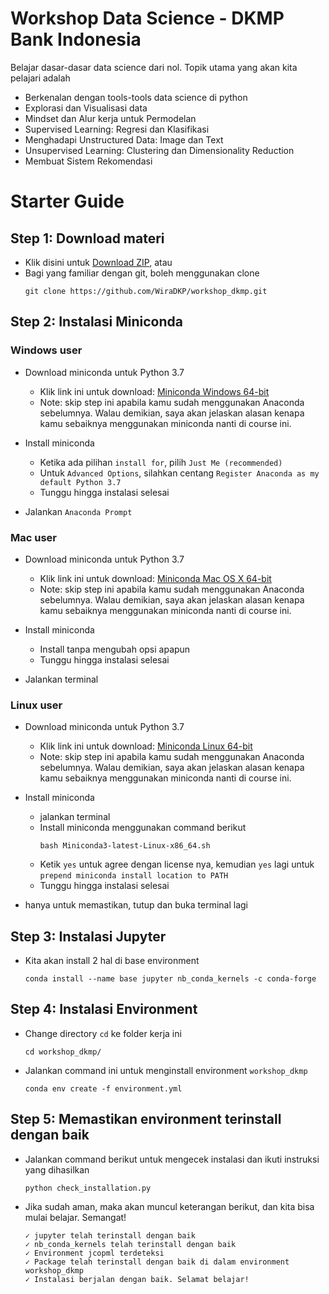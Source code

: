 # Workshop Data Science - DKMP Bank Indonesia
Belajar dasar-dasar data science dari nol. Topik utama yang akan kita pelajari adalah
- Berkenalan dengan tools-tools data science di python
- Explorasi dan Visualisasi data
- Mindset dan Alur kerja untuk Permodelan
- Supervised Learning: Regresi dan Klasifikasi
- Menghadapi Unstructured Data: Image dan Text
- Unsupervised Learning: Clustering dan Dimensionality Reduction
- Membuat Sistem Rekomendasi

# Starter Guide
## Step 1: Download materi
- Klik disini untuk [Download ZIP](https://codeload.github.com/WiraDKP/workshop_dkmp/zip/main), atau
- Bagi yang familiar dengan git, boleh menggunakan clone
    ```
    git clone https://github.com/WiraDKP/workshop_dkmp.git
    ```

## Step 2: Instalasi Miniconda
### **Windows user**
- Download miniconda untuk Python 3.7
    - Klik link ini untuk download: [Miniconda Windows 64-bit](https://repo.anaconda.com/miniconda/Miniconda3-latest-Windows-x86_64.exe)
    - Note: skip step ini apabila kamu sudah menggunakan Anaconda sebelumnya. Walau demikian, saya akan jelaskan alasan kenapa kamu sebaiknya menggunakan miniconda nanti di course ini.

- Install miniconda
    - Ketika ada pilihan `install for`, pilih `Just Me (recommended)`
    - Untuk `Advanced Options`, silahkan centang `Register Anaconda as my default Python 3.7`
    - Tunggu hingga instalasi selesai

- Jalankan `Anaconda Prompt`

### **Mac user**
- Download miniconda untuk Python 3.7
    - Klik link ini untuk download: [Miniconda Mac OS X 64-bit](https://repo.anaconda.com/miniconda/Miniconda3-latest-MacOSX-x86_64.pkg)
    - Note: skip step ini apabila kamu sudah menggunakan Anaconda sebelumnya. Walau demikian, saya akan jelaskan alasan kenapa kamu sebaiknya menggunakan miniconda nanti di course ini.

- Install miniconda
    - Install tanpa mengubah opsi apapun
    - Tunggu hingga instalasi selesai

- Jalankan terminal

### **Linux user**
- Download miniconda untuk Python 3.7
    - Klik link ini untuk download: [Miniconda Linux 64-bit](https://repo.anaconda.com/miniconda/Miniconda3-latest-Linux-x86_64.sh)
    - Note: skip step ini apabila kamu sudah menggunakan Anaconda sebelumnya. Walau demikian, saya akan jelaskan alasan kenapa kamu sebaiknya menggunakan miniconda nanti di course ini.
    
- Install miniconda
    - jalankan terminal
    - Install miniconda menggunakan command berikut
        ```
        bash Miniconda3-latest-Linux-x86_64.sh
        ```
    - Ketik `yes` untuk agree dengan license nya, kemudian `yes` lagi untuk `prepend miniconda install location to PATH`
    - Tunggu hingga instalasi selesai
    
- hanya untuk memastikan, tutup dan buka terminal lagi

## Step 3: Instalasi Jupyter 
- Kita akan install 2 hal di base environment
    ```
    conda install --name base jupyter nb_conda_kernels -c conda-forge
    ```

## Step 4: Instalasi Environment
- Change directory `cd` ke folder kerja ini
    ```
    cd workshop_dkmp/
    ```
- Jalankan command ini untuk menginstall environment `workshop_dkmp`
    ```
    conda env create -f environment.yml
    ```

## Step 5: Memastikan environment terinstall dengan baik
- Jalankan command berikut untuk mengecek instalasi dan ikuti instruksi yang dihasilkan
    ```
    python check_installation.py
    ```
- Jika sudah aman, maka akan muncul keterangan berikut, dan kita bisa mulai belajar. Semangat!
    ```
    ✓ jupyter telah terinstall dengan baik
    ✓ nb_conda_kernels telah terinstall dengan baik
    ✓ Environment jcopml terdeteksi
    ✓ Package telah terinstall dengan baik di dalam environment workshop_dkmp
    ✓ Instalasi berjalan dengan baik. Selamat belajar!
    ```